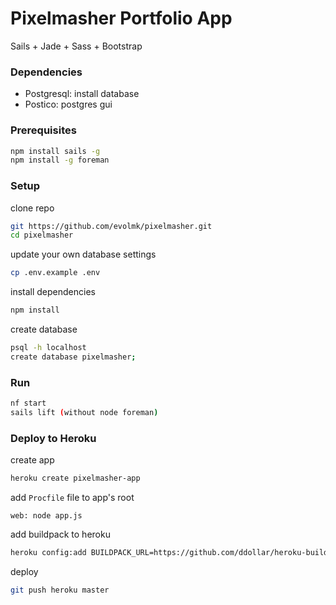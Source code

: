 # Pixelmasher Portfolio App

Sails + Jade + Sass + Bootstrap

### Dependencies

- Postgresql: install database
- Postico: postgres gui

### Prerequisites

```bash
npm install sails -g
npm install -g foreman
```

### Setup

clone repo
```bash
git https://github.com/evolmk/pixelmasher.git
cd pixelmasher
```
update your own database settings
```bash
cp .env.example .env
```

install dependencies
```bash
npm install
```

create database
```bash
psql -h localhost
create database pixelmasher;
```

### Run

```bash
nf start
sails lift (without node foreman)
```

### Deploy to Heroku
create app
```bash
heroku create pixelmasher-app
```
add `Procfile` file to app's root
```
web: node app.js

```
add buildpack to heroku
```bash
heroku config:add BUILDPACK_URL=https://github.com/ddollar/heroku-buildpack-multi.git
```

deploy
```bash
git push heroku master
```
